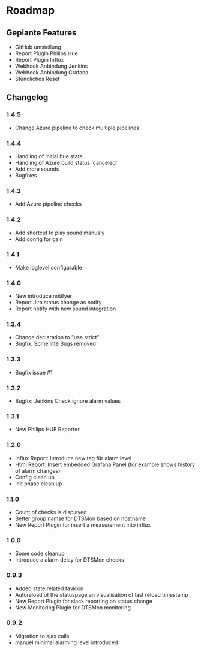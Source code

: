 # Roadmap
## Geplante Features
* GitHub umstellung
* Report Plugin Philips Hue
* Report Plugin Influx 
* Webhook Anbindung Jenkins
* Webhook Anbindung Grafana
* Stündliches Reset


## Changelog
### 1.4.5
* Change Azure pipeline to check multiple pipelines

### 1.4.4
* Handling of initial hue state
* Handling of Azure build status 'canceled'
* Add more sounds
* Bugfixes


### 1.4.3
* Add Azure pipeline checks

### 1.4.2
* Add shortcut to play sound manualy
* Add config for gain 

### 1.4.1
* Make loglevel configurable

### 1.4.0
* New introduce notifyer
* Report Jira status change as notify
* Report notify with new sound integration

### 1.3.4
* Change declaration to "use strict"
* Bugfix: Some litte Bugs removed

### 1.3.3
* Bugfix issue  #1

### 1.3.2
* Bugfix: Jenkins Check ignore alarm values

### 1.3.1
* New Philips HUE Reporter

### 1.2.0
* Influx Report: Introduce new tag für alarm level
* Html Report: Insert embedded Grafana Panel (for example shows history of alarm changes)
* Config clean up
* Init phase clean up


### 1.1.0
* Count of checks is displayed
* Better group namse for DTSMon based on hostname 
* New Report Plugin for insert a measurement into influx

### 1.0.0
* Some code cleanup
* Introduce a alarm delay for DTSMon checks

### 0.9.3
* Added state related favicon
* Autoreload of the statuspage an visualisation of last reload timestamp
* New Report Plugin for slack reporting on status change
* New Monitoring Plugin for DTSMon monitoring

### 0.9.2
* Migration to ajax calls
* manuel minimal alarming level introduced